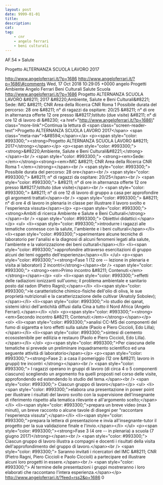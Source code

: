```yaml
---
layout: post
date: 9999-01-01
title:
description:
cat:
tag:
    - cnr
    - angelo ferrari
    - beni culturali
---
```

AF.54 » Salute

Progetto ALTERNANZA SCUOLA LAVORO 2017

http://www.angeloferrari.it/?p=1686 http://www.angeloferrari.it/?p=1686\#comments Wed, 17 Oct 2018 10:29:05 +0000 angelo Progetti Ambiente Angelo Ferrari Beni Culturali Salute Scuola http://www.angeloferrari.it/?p=1686 Progetto ALTERNANZA SCUOLA LAVORO &\#8211; 2017 &\#8220;Ambiente, Salute e Beni Culturali&\#8221; Sede: IMC &\#8211; CNR Area della Ricerca CNR Roma 1 Possibile durata del percorso: 28 ore &\#8211; n° di ragazzi da ospitare: 20/25 &\#8211; n° di ore in alternanza offerte 12 ore presso l&\#8217;Istituto (due visite) &\#8211; n° di ore 12 di lavoro di &\#8230; \<a href=\"http://www.angeloferrari.it/?p=1686\" class=\"more-link\"\>Continua la lettura di \<span class=\"screen-reader-text\"\>Progetto ALTERNANZA SCUOLA LAVORO 2017\</span\> \<span class=\"meta-nav\"\>&\#8594;\</span\>\</a\> \<p\>\<span style=\"color: \#993300;\"\>\<strong\>Progetto ALTERNANZA SCUOLA LAVORO &\#8211; 2017\</strong\>\</span\>\</p\> \<p\>\<span style=\"color: \#993300;\"\>\<strong\>&\#8220;Ambiente, Salute e Beni Culturali&\#8221;\</strong\>\</span\>\<br /\> \<span style=\"color: \#993300;\"\> \<strong\>\<em\>Sede: \</em\>\</strong\>\<strong\>\<em\>IMC &\#8211; CNR Area della Ricerca CNR Roma 1 \</em\>\</strong\>\</span\>\<br /\> \<span style=\"color: \#993300;\"\> Possibile durata del percorso: 28 ore\</span\>\<br /\> \<span style=\"color: \#993300;\"\> &\#8211; n° di ragazzi da ospitare: 20/25\</span\>\<br /\> \<span style=\"color: \#993300;\"\> &\#8211; n° di ore in alternanza offerte 12 ore presso l&\#8217;Istituto (due visite)\</span\>\<br /\> \<span style=\"color: \#993300;\"\> &\#8211; n° di ore 12 di lavoro di gruppo a casa per approfondire gli argomenti trattati\</span\>\<br /\> \<span style=\"color: \#993300;\"\> &\#8211; n° di ore 4 di lavoro in plenaria in classe per illustrare il lavoro svolto e l'esperienza vissuta\</span\>\</p\> \<p\>\<span style=\"color: \#993300;\"\>\<strong\>Ambiti di ricerca Ambiente e Salute e Beni Culturali\</strong\>\</span\>\<br /\> \<span style=\"color: \#993300;\"\> Obiettivi didattici:\</span\>\</p\> \<ul\> \<li\>\<span style=\"color: \#993300;\"\>introdurre i ragazzi alle tematiche connesse con la salute, l'ambiente e i beni culturali\</span\>\</li\> \<li\>\<span style=\"color: \#993300;\"\>sperimentare alcune tecniche di laboratorio per l'analisi e la diagnosi di alcuni fenomeni legati alla salute, l'ambiente e la valorizzazione dei beni culturali\</span\>\</li\> \<li\>\<span style=\"color: \#993300;\"\>approfondire attraverso esercitazioni di gruppo alcuni dei temi oggetto dell'esperienza\</span\>\</li\> \</ul\> \<p\>\<span style=\"color: \#993300;\"\>\<strong\>Fase 1 (12 ore -- lezione in plenaria e visita ai laboratori) 2 incontri\</strong\>\</span\>\<br /\> \<span style=\"color: \#993300;\"\> \<strong\>\<em\>Primo incontro &\#8211; Contenuti:\</em\>\</strong\>\</span\>\</p\> \<ol\> \<li\>\<span style=\"color: \#993300;\"\>effetti delle radiazioni ionizzanti sull'uomo; il problema ambientale e sanitario posto dal radon (Pietro Ragni);\</span\>\</li\> \<li\>\<span style=\"color: \#993300;\"\>le caratteristiche chimico-fisiche dell'olio di oliva, le sue proprietà nutrizionali e la caratterizzazione delle cultivar (Anatoly Sobolev);\</span\>\</li\> \<li\>\<span style=\"color: \#993300;\"\>lo studio dei qanat, sistemi idrici dell'antichità diffusi dalla Cina a tutto il Nord Africa (Angelo Ferrari).\</span\>\</li\> \</ol\> \<p\>\<span style=\"color: \#993300;\"\>\<strong\>\<em\>Secondo incontro &\#8211; Contenuti:\</em\>\</strong\>\</span\>\</p\> \<ol\> \<li\>\<span style=\"color: \#993300;\"\>analisi CC-MS dei componenti del fumo di sigaretta e loro effetti sulla salute (Paolo e Piero Ciccioli, Edo Lilla);\</span\>\</li\> \<li\>\<span style=\"color: \#993300;\"\>sintesi di cemento ecosostenibile per edilizia e restauro (Paolo e Piero Ciccioli, Edo Lilla).\</span\>\</li\> \</ol\> \<p\>\<span style=\"color: \#993300;\"\>Per ciascuna delle tematiche si prevede un preliminare inquadramento scientifico ed una seguente attività di laboratorio\</span\>\</p\> \<p\>\<span style=\"color: \#993300;\"\>\<strong\>Fase 2: a casa il pomeriggio (12 ore &\#8211; lavoro in gruppi) tre incontri \</strong\>\</span\>\<br /\> \<span style=\"color: \#993300;\"\> I ragazzi operano in gruppi di lavoro (di circa 4 o 5 componenti ciascuno) scegliendo un argomento fra quelli proposti nel corso delle visite, approfondendo ed estendendo lo studio del tema.\</span\>\<br /\> \<span style=\"color: \#993300;\"\> Ciascun gruppo di lavoro\</span\>\</p\> \<ul\> \<li\>\<span style=\"color: \#993300;\"\>elabora una presentazione in power point per illustrare i risultati del lavoro svolto con la supervisione dell'insegnante di riferimento rispetto alla tematica rilevante e all'argomento scelto;\</span\>\</li\> \<li\>\<span style=\"color: \#993300;\"\>prepara un breve video (max 3 minuti), un breve racconto o alcune tavole di disegni per "raccontare l'esperienza vissuta";\</span\>\</li\> \<li\>\<span style=\"color: \#993300;\"\>prepara la lettera di presentazione e invia all'insegnante-tutor il progetto per la sua validazione finale e l'invio.\</span\>\</li\> \</ul\> \<p\>\<span style=\"color: \#993300;\"\>\<strong\>Fase 3 (4 ore -- in plenaria) a scuola (7 giugno 2017)\</strong\>\</span\>\<br /\> \<span style=\"color: \#993300;\"\> Ciascun gruppo di lavoro illustra a compagni e docenti i risultati della visita dell'approfondimento del gruppo di lavoro.\</span\>\<br /\> \<span style=\"color: \#993300;\"\> Saranno invitati i ricercatori del IMC &\#8211; CNR (Pietro Ragni, Piero Ciccioli e Paolo Ciccioli) a partecipare ed illustrare alcuni loro progetti in essere.\</span\>\<br /\> \<span style=\"color: \#993300;\"\> Al termine delle presentazioni i gruppi mostreranno i loro elaborati che raccontano l'intera esperienza.\</span\>\</p\> http://www.angeloferrari.it/?feed=rss2&p=1686 0

